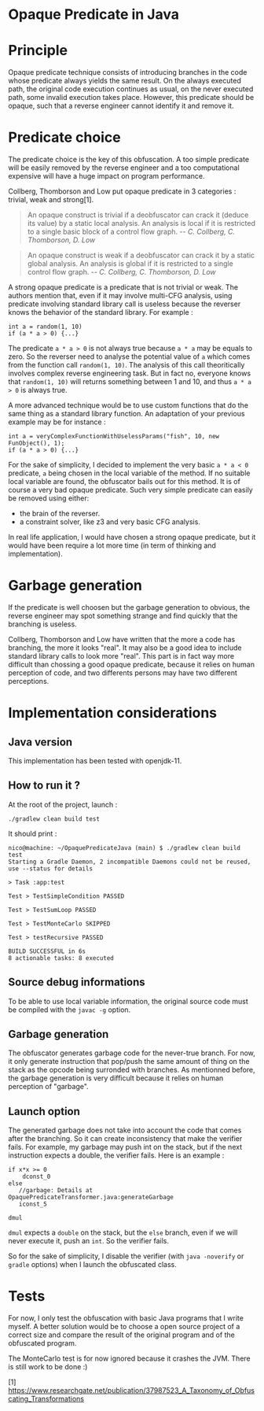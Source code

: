 # Opaque Predicate in Java

# Principle
Opaque predicate technique consists of introducing branches in the code whose predicate always yields the same result. On the always executed path, the original code execution continues as usual, on the never executed path, some invalid execution takes place. However, this predicate should be opaque, such that a reverse engineer cannot identify it and remove it.

# Predicate choice
The predicate choice is the key of this obfuscation. A too simple predicate will be easily removed by the reverse engineer and a too computational expensive will have a huge impact on program performance.

<!-- TODO: For the sake of simplicity, expliquer ici mon choix de prédicat -->

Collberg, Thomborson and Low put opaque predicate in 3 categories : trivial, weak and strong[1].

> An opaque construct is trivial if a deobfuscator can crack it (deduce its value) by a static local analysis. An analysis is local if it is restricted to a single basic block of a control flow graph.
> -- <cite>C. Collberg, C. Thomborson, D. Low</cite>

> An opaque construct is weak if a deobfuscator can crack it by a static global analysis. An analysis is global if it is restricted to a single control flow graph.
> -- <cite>C. Collberg, C. Thomborson, D. Low</cite>

A strong opaque predicate is a predicate that is not trivial or weak. The authors mention that, even if it may involve multi-CFG analysis, using predicate involving standard library call is useless because the reverser knows the behavior of the standard library. For example :

```
int a = random(1, 10)
if (a * a > 0) {...}
```
The predicate `a * a > 0` is not always true because `a * a` may be equals to zero. So the reverser need to analyse the potential value of `a`  which comes from the function call `random(1, 10)`. The analysis of this call theoritically involves complex reverse engineering task. But in fact no, everyone knows that `random(1, 10)` will returns something between 1 and 10, and thus `a * a > 0` is always true.

A more advanced technique would be to use custom functions that do the same thing as a standard library function. An adaptation of your previous example may be for instance :
```
int a = veryComplexFunctionWithUselessParams("fish", 10, new FunObject(), 1);
if (a * a > 0) {...}
```

For the sake of simplicity, I decided to implement the very basic `a * a < 0` predicate, `a` being chosen in the local variable of the method. If no suitable local variable are found, the obfuscator bails out for this method. It is of course a very bad opaque predicate. Such very simple predicate can easily be removed using either:

- the brain of the reverser.
- a constraint solver, like z3 and very basic CFG analysis.

In real life application, I would have chosen a strong opaque predicate, but it would have been require a lot more time (in term of thinking and implementation).

# Garbage generation
If the predicate is well choosen but the garbage generation to obvious, the reverse engineer may spot something strange and find quickly that the branching is useless.

Collberg, Thomborson and Low have written that the more a code has branching, the more it looks "real". It may also be a good idea to include standard library calls to look more "real". This part is in fact way more difficult than chossing a good opaque predicate, because it relies on human perception of code, and two differents persons may have two different perceptions.

# Implementation considerations

## Java version
This implementation has been tested with openjdk-11.

## How to run it ?
At the root of the project, launch :
```
./gradlew clean build test
```

It should print :

```
nico@machine: ~/OpaquePredicateJava (main) $ ./gradlew clean build test
Starting a Gradle Daemon, 2 incompatible Daemons could not be reused, use --status for details

> Task :app:test

Test > TestSimpleCondition PASSED

Test > TestSumLoop PASSED

Test > TestMonteCarlo SKIPPED

Test > testRecursive PASSED

BUILD SUCCESSFUL in 6s
8 actionable tasks: 8 executed
```

## Source debug informations
To be able to use local variable information, the original source code must be compiled with the `javac -g` option.

## Garbage generation
The obfuscator generates garbage code for the never-true branch. For now, it only generate instruction that pop/push the same amount of thing on the stack as the opcode being surronded with branches. As mentionned before, the garbage generation is very difficult because it relies on human perception of "garbage".

## Launch option
The generated garbage does not take into account the code that comes after the branching. So it can create inconsistency that make the verifier fails. For example, my garbage may push int on the stack, but if the next instruction expects a double, the verifier fails. Here is an example :

```
if x*x >= 0
    dconst_0
else
   //garbage: Details at OpaquePredicateTransformer.java:generateGarbage
   iconst_5 

dmul
```

`dmul` expects a `double` on the stack, but the `else` branch, even if we will never execute it, push an `int`. So the verifier fails.

So for the sake of simplicity, I disable the verifier (with `java -noverify` or `gradle` options) when I launch the obfuscated class.

# Tests
For now, I only test the obfuscation with basic Java programs that I write myself. A better solution would be to choose a open source project of a correct size and compare the result of the original program and of the obfuscated program.

The MonteCarlo test is for now ignored because it crashes the JVM. There is still work to be done :)

[1] https://www.researchgate.net/publication/37987523_A_Taxonomy_of_Obfuscating_Transformations